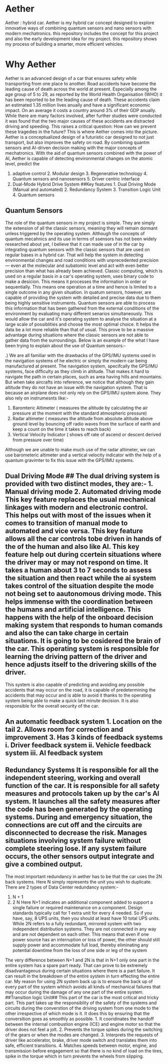# Aether
Aether : hybrid car. Aether is my hybrid car concept designed to explore innovative ways of combining quantum sensors and nano sensors with modern mechatronics. this repository includes the concept for this project and also the early development idea for my project.  this repository shows my process of building a smarter, more efficient vehicles.
# Why Aether 
Aether is an advanced design of a car that ensures safety while transporting from one place to another. Road accidents have become the leading cause of death across the world at present. Especially among the age group of 5 to 29, as reported by the World Health Organisation (WHO) it has been reported to be the leading cause of death. These accidents claim an estimated 1.35 million lives anually and have a significant economic impact. On an average it costs a country around 3% of their GDP anually. While there are many factors involved, after further studies were conducted it was found that the two major causes of these accidents are distracted driving and speeding.
This raises a critical question: How can we prevent these tragedies in the future?
This is where Aether comes into the picture. Aether is a conceptualized design of a futuristic car designed to not just transport, but also improves the safety on road. By combining quantm sensors and AI-driven decision making with the major concepts of mechatronics. With the aid of quantum sensors combined with the power of AI, Aether is capable of detecting environmental changes on the atomic level, predict the 
1. adaptive control                                                                                                                                2. Modular design                                                                                                                                  3. Regenerative technology                                                                                                                         4. Quantum sensors and nanosensors                                                                                                                 5. Driver centric interface
6. Dual-Mode Hybrid Drive System
##Key features                                                                                                                                     1. Dual Driving Mode (Manual and automated)                                                                                                        2. Redundancy System                                                                                                                              3. Transition Logic Unit                                                                                                                           4. Quantum sensors

## Quantum Sensors ##
The role of the quantum sensors in my project is simple. They are simply the extension of all the classic sensors, meaning they will remain dormant unless triggered by the operating system. Although the concepts of quantum mecahnics and its use in terms of ssensors has not been widely researched about yet, I believe that it can made use of in the car by integrating quantum sensors with the classic sensors that are used on regular bases in a hybrid car. That will help the system in detecting environmental changes and road conditions with unprecedented precision — even at the molecular and subatomic level and act with even better precision than what has already been achieved. Classic computing, which is used on a regular basis in a car's operating system, uses binary code to make a desicion. This means it processes the information in order or sequentially. This means one operation at a time and hence is limited to a single outcome in any given situation. In quatum sensors, however, are capable of providing the system with detailed and precise data due to them being highly sensitive instruments. Quantum sensors are able to process this information that has been gathered from the external conditions of the environment by evaluating many different senarios simultaneously. This would allow the car and it's operating system to analyse the situation at a large scale of possiblities and choose the most optimal choice.  It helps the data be a lot more reliable than that of usual. This prove to be a massive advantage during situations where the classic sensors are not able to gather data from the surroundings. Below is an example of the what I have been trying to explain about the use of Quantum sensors:-

.) We are all familiar with the drawbacks of the GPS/IMU systems used in the navigation systems of he electric or simply the modern car being manufactured at present. The navigation system, specifcally the GPS/IMU systems, face difficulty as they climb in altitude. That makes it hard to navigate the path in certain places, such as area having hills and mountains. But when take aircrafts into reference, we notice that although they gain altitude they do not have an issue with the navigation system. That is because an airplane does not only rely on the GPS/IMU system alone. They also rely on instrumesnts like:-

   1) Baromteric Altimeter ( measures the altitude by calculating the air pressure at the moment with the standard atmospheric pressure)
   2) Radar altimeter ( measures the altitude from absolute altitude above ground level by bouncing off radio waves from the surface of earth and keep a count on the time it takes to reach back)
   3) Vertical Velocity Indicator ( shows off rate of ascend or descent derived from pressure over time)

Although we are unable to make much use of the radar altimeter, we can use barometeric altimeter and a vertical velocity indicator with the help of a quantum gravimter to fix this issue with the GPS/IMU systems.

## Dual Driving Mode ##                                                                                                                            The dual driving system is provided with two distinct modes, they are:-                                                                            1. Manual driving mode                                                                                                                             2. Automated driving mode                                                                                                                          This key feature replaces the usual mechanical linkages with modern and electronic control. This helps out with most of the issues when it comes to transition of manual mode to automated and vice versa. This key feature allows all the car controls tobe driven in hands of the of the human and also like AI. This key feature help out during ccertein situations where the driver may or may not respond on time. It takes a human about 3 to 7 seconds to assess the situation and then react while the ai system takes control of the situation despite the mode not being set to aautonomous driving mode. This helps immense with the coordination between the humans and artificial intelligence. This happens with the help of the onboard decision making system that responds to human comands and also the can take charge in certain situations. It is going to be cosidered the brain of the car. This operating system is responsible for learning the driving pattern of the driver and hence adjusts itself to the drivering skills of the driver.                                                                   
This system is also capable of predicting and avoiding any possible accidents that may occur on the road, it is capable of predetermining the accidents that may occur and is able to avoid it thanks to the operating system being able to make a quick last minute decision. It is also responsible for the overall security of the car.
## An automatic feedback system                                                                                                                    1. Location on the tail                                                                                                                            2. Allows room for correction and improvement                                                                                                      3. Has 3 kinds of feedback systems                                                                                                                      i. Driver feedback system                                                                                                                         ii. Vehicle feedback system                                                                                                                       iii. AI feedback system                                                                                                                        
## Redundancy Systems                                                                                                                              It is responsible for all the independent steering, working and overall function of the car. It is responsible for all safety measures and protocols taken up by the car's AI system. It launches all the safety measures after the code has been generated by the operating systems. During and emergency situation, the connections are cut off and the circuits are disconnected to decrease the risk. Manages situations involving system failure without complete steering lose. If any system failure occurs, the other sensors output integrate and give a combined output.                                                             
The most important redundancy in aether has to be that the  car uses the 2N back systems. Here N simply represents the unit you wish to duplicate. 
There are 2 types of Data Center redundancy system:- 
1. N + 1
2. 2 N 
Here N+1 indicates an additional component added to support a single failure or required maintenance on a component. Design standards typically call for 1 extra unit for every 4 needed. So if you have, say, 8 UPS units, then you should at least have 10 total UPS units.
While 2N refers to a fully redundant, mirrored system with two independent distribution systems. They are not connected in any way and are not dependent on each other. This means that even if one power source has an interruption or loss of power, the other should still supply power and accommodate full load, thereby eliminating any potential downtime from the loss of one side or leg of the system
 
The very difference between N+1 and 2N is that in N+1 only one part in the entire system has a spare part ready. That can prove to be extremely disadvantageous during certain situations where there is a part failure. It can result in the breakdown of the entire system in turn effecting the entire car. My reason for using 2N system back up is to ensure the back up of every part of the system whhich avoids all kinds of mechanical failures that may occur during the damage of any one part of the entire system.                                                                                        
##Transition logic Unit##
This part of the car is the most critical and tricky part. This part takes up the responsiblity of the safety of the systems and circuits during the converstion of the driving system from one mode to the other irrespective of which mode is it. It does this by ensuring that the conversition goes as smoothly as possible.                                                                                                                      1. It cooridinates the handoff between the internal combustion engine (ICE) and engine motor so that the driver does not feel a jolt.              2. Prevents the torque spikes during the switching of the gears or when the modes are changed.                                                     3. Interprets the requests of driver like accelerator, brake, driver mode switch and translates them into safe, efficient transitions.             4. Matches speeds between motor, engine, and transmission before engagement so that there is no kind of load on the tires, spike in the torque which in turn prevents the wheels from slipping.

